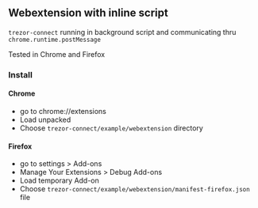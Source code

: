 ## Webextension with inline script

`trezor-connect` running in background script and communicating thru `chrome.runtime.postMessage`

Tested in Chrome and Firefox


### Install

#### Chrome
- go to chrome://extensions
- Load unpacked
- Choose `trezor-connect/example/webextension` directory

#### Firefox
- go to settings > Add-ons
- Manage Your Extensions > Debug Add-ons
- Load temporary Add-on
- Choose `trezor-connect/example/webextension/manifest-firefox.json` file